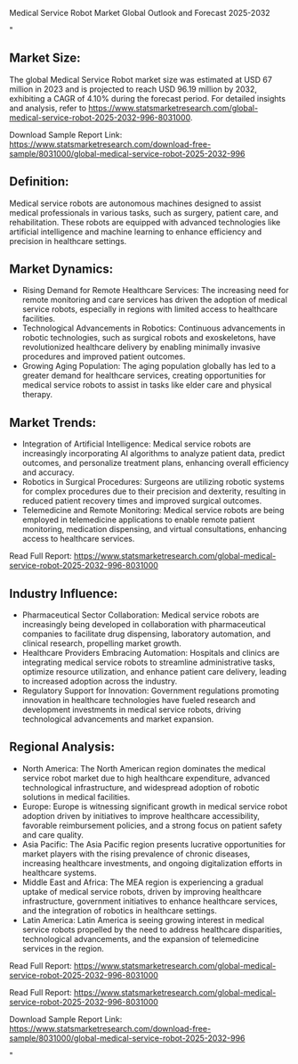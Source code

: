 Medical Service Robot Market Global Outlook and Forecast 2025-2032

"<html>
<body>

<h2>Market Size:</h2>
<p>The global Medical Service Robot market size was estimated at USD 67 million in 2023 and is projected to reach USD 96.19 million by 2032, exhibiting a CAGR of 4.10% during the forecast period. For detailed insights and analysis, refer to <a href='https://www.statsmarketresearch.com/global-medical-service-robot-2025-2032-996-8031000'>https://www.statsmarketresearch.com/global-medical-service-robot-2025-2032-996-8031000</a>.</p>
<p>Download Sample Report Link: <a href='https://www.statsmarketresearch.com/download-free-sample/8031000/global-medical-service-robot-2025-2032-996'>https://www.statsmarketresearch.com/download-free-sample/8031000/global-medical-service-robot-2025-2032-996</a></p>

<h2>Definition:</h2>
<p>Medical service robots are autonomous machines designed to assist medical professionals in various tasks, such as surgery, patient care, and rehabilitation. These robots are equipped with advanced technologies like artificial intelligence and machine learning to enhance efficiency and precision in healthcare settings.</p>

<h2>Market Dynamics:</h2>
<ul>
<li>Rising Demand for Remote Healthcare Services: The increasing need for remote monitoring and care services has driven the adoption of medical service robots, especially in regions with limited access to healthcare facilities.</li>
<li>Technological Advancements in Robotics: Continuous advancements in robotic technologies, such as surgical robots and exoskeletons, have revolutionized healthcare delivery by enabling minimally invasive procedures and improved patient outcomes.</li>
<li>Growing Aging Population: The aging population globally has led to a greater demand for healthcare services, creating opportunities for medical service robots to assist in tasks like elder care and physical therapy.</li>
</ul>

<h2>Market Trends:</h2>
<ul>
<li>Integration of Artificial Intelligence: Medical service robots are increasingly incorporating AI algorithms to analyze patient data, predict outcomes, and personalize treatment plans, enhancing overall efficiency and accuracy.</li>
<li>Robotics in Surgical Procedures: Surgeons are utilizing robotic systems for complex procedures due to their precision and dexterity, resulting in reduced patient recovery times and improved surgical outcomes.</li>
<li>Telemedicine and Remote Monitoring: Medical service robots are being employed in telemedicine applications to enable remote patient monitoring, medication dispensing, and virtual consultations, enhancing access to healthcare services.</li>
</ul>
<p>Read Full Report: <a href='https://www.statsmarketresearch.com/global-medical-service-robot-2025-2032-996-8031000'>https://www.statsmarketresearch.com/global-medical-service-robot-2025-2032-996-8031000</a></p>

<h2>Industry Influence:</h2>
<ul>
<li>Pharmaceutical Sector Collaboration: Medical service robots are increasingly being developed in collaboration with pharmaceutical companies to facilitate drug dispensing, laboratory automation, and clinical research, propelling market growth.</li>
<li>Healthcare Providers Embracing Automation: Hospitals and clinics are integrating medical service robots to streamline administrative tasks, optimize resource utilization, and enhance patient care delivery, leading to increased adoption across the industry.</li>
<li>Regulatory Support for Innovation: Government regulations promoting innovation in healthcare technologies have fueled research and development investments in medical service robots, driving technological advancements and market expansion.</li>
</ul>

<h2>Regional Analysis:</h2>
<ul>
<li>North America: The North American region dominates the medical service robot market due to high healthcare expenditure, advanced technological infrastructure, and widespread adoption of robotic solutions in medical facilities.</li>
<li>Europe: Europe is witnessing significant growth in medical service robot adoption driven by initiatives to improve healthcare accessibility, favorable reimbursement policies, and a strong focus on patient safety and care quality.</li>
<li>Asia Pacific: The Asia Pacific region presents lucrative opportunities for market players with the rising prevalence of chronic diseases, increasing healthcare investments, and ongoing digitalization efforts in healthcare systems.</li>
<li>Middle East and Africa: The MEA region is experiencing a gradual uptake of medical service robots, driven by improving healthcare infrastructure, government initiatives to enhance healthcare services, and the integration of robotics in healthcare settings.</li>
<li>Latin America: Latin America is seeing growing interest in medical service robots propelled by the need to address healthcare disparities, technological advancements, and the expansion of telemedicine services in the region.</li>
</ul>
<p>Read Full Report: <a href='https://www.statsmarketresearch.com/global-medical-service-robot-2025-2032-996-8031000'>https://www.statsmarketresearch.com/global-medical-service-robot-2025-2032-996-8031000</a></p>

<p>Read Full Report: <a href='https://www.statsmarketresearch.com/global-medical-service-robot-2025-2032-996-8031000'>https://www.statsmarketresearch.com/global-medical-service-robot-2025-2032-996-8031000</a></p>
<p>Download Sample Report Link: <a href='https://www.statsmarketresearch.com/download-free-sample/8031000/global-medical-service-robot-2025-2032-996'>https://www.statsmarketresearch.com/download-free-sample/8031000/global-medical-service-robot-2025-2032-996</a></p>

</body>
</html>"
